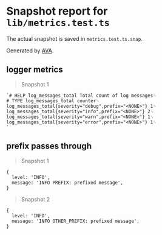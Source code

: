 # Snapshot report for `lib/metrics.test.ts`

The actual snapshot is saved in `metrics.test.ts.snap`.

Generated by [AVA](https://avajs.dev).

## logger metrics

> Snapshot 1

    `# HELP log_messages_total Total count of log messages␊
    # TYPE log_messages_total counter␊
    log_messages_total{severity="debug",prefix="<NONE>"} 1␊
    log_messages_total{severity="info",prefix="<NONE>"} 2␊
    log_messages_total{severity="warn",prefix="<NONE>"} 1␊
    log_messages_total{severity="error",prefix="<NONE>"} 1␊
    `

## prefix passes through

> Snapshot 1

    {
      level: 'INFO',
      message: 'INFO PREFIX: prefixed message',
    }

> Snapshot 2

    {
      level: 'INFO',
      message: 'INFO OTHER_PREFIX: prefixed message',
    }
